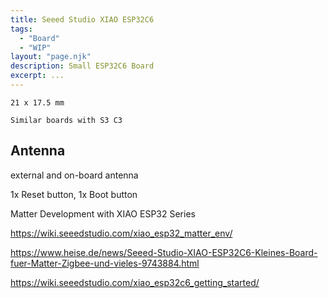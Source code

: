 ```yaml
---
title: Seeed Studio XIAO ESP32C6
tags:
  - "Board"
  - "WIP"
layout: "page.njk"
description: Small ESP32C6 Board
excerpt: ...
---
```


	21 x 17.5 mm
	
	Similar boards with S3 C3
	

## Antenna

external and on-board antenna



1x Reset button, 1x Boot button

Matter Development with XIAO ESP32 Series

https://wiki.seeedstudio.com/xiao_esp32_matter_env/



https://www.heise.de/news/Seeed-Studio-XIAO-ESP32C6-Kleines-Board-fuer-Matter-Zigbee-und-vieles-9743884.html

https://wiki.seeedstudio.com/xiao_esp32c6_getting_started/